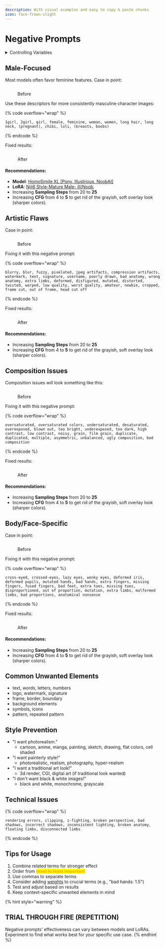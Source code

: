 ```yaml
---
description: With visual examples and easy to copy & paste chunks
icon: face-frown-slight
---
```


# Negative Prompts

<details>

<summary>Controlling Variables</summary>

* **Prompt:** 1boy, 1man, male, man
* **Model**: [NTRMix 3.5 (NTRMix-Illustrious-XL-Noob-XL)](https://civitai.com/models/926443?modelVersionId=1051221)
* **Sampling Steps**: 20
* **Sampling Method**: Euler a
* **CFG**: 4
* No negative prompt, VAE, LoRA, Face Fix, Quality Tags used

</details>

## Male-Focused

Most models often favor feminine features. Case in point:

<figure><img src=".gitbook/assets/image (1).png" alt=""><figcaption><p>Before</p></figcaption></figure>

Use these descriptors for more consistently masculine character images:

{% code overflow="wrap" %}
```
1girl, 2girl, girl, female, feminine, woman, women, long hair, long neck, (pregnant), chibi, loli, (breasts, boobs)
```
{% endcode %}

Fixed results:

<figure><img src=".gitbook/assets/image (2).png" alt=""><figcaption><p>After</p></figcaption></figure>

#### Recommendations:

* **Model**: [HomoSimile XL \[Pony, Illustrious, NoobAI\]](https://civitai.com/models/964011?modelVersionId=1319527)
* **LoRA**: [Niji6 Style-Mature Male- ill/Noob](https://civitai.com/models/1150038/niji6-style-mature-male-illnoob),&#x20;
* Increasing **Sampling Steps** from 20 to **25**
* Increasing **CFG** from 4 to **5** to get rid of the grayish, soft overlay look (sharper colors).

## Artistic Flaws

Case in point:

<figure><img src=".gitbook/assets/image (4).png" alt=""><figcaption><p>Before</p></figcaption></figure>

Fixing it with this negative prompt:

{% code overflow="wrap" %}
```
blurry, blur, fuzzy, pixelated, jpeg artifacts, compression artifacts, watermark, text, signature, username, poorly drawn, bad anatomy, wrong anatomy, extra limbs, deformed, disfigured, mutated, distorted, twisted, warped, low quality, worst quality, amateur, newbie, cropped, frame cut, out of frame, head cut off
```
{% endcode %}

Fixed results:

<figure><img src=".gitbook/assets/image (5).png" alt=""><figcaption><p>After</p></figcaption></figure>

#### Recommendations:

* Increasing **Sampling Steps** from 20 to **25**
* Increasing **CFG** from 4 to **5** to get rid of the grayish, soft overlay look (sharper colors).

## Composition Issues

Composition issues will look something like this:

<figure><img src=".gitbook/assets/image.png" alt=""><figcaption><p>Before</p></figcaption></figure>

Fixing it with this negative prompt:

{% code overflow="wrap" %}
```
oversaturated, oversaturated colors, undersaturated, desaturated, overexposed, blown out, too bright, underexposed, too dark, high contrast, low contrast, noisy, grain, film grain, duplicate, duplicated, multiple, asymmetric, unbalanced, ugly composition, bad composition
```
{% endcode %}

Fixed results:

<figure><img src=".gitbook/assets/image (6).png" alt=""><figcaption><p>After</p></figcaption></figure>

#### Recommendations:

* Increasing **Sampling Steps** from 20 to **25**
* Increasing **CFG** from 4 to **5** to get rid of the grayish, soft overlay look (sharper colors).

## Body/Face-Specific

Case in point:

<figure><img src=".gitbook/assets/image (7).png" alt=""><figcaption><p>Before</p></figcaption></figure>

Fixing it with this negative prompt:

{% code overflow="wrap" %}
```
cross-eyed, crossed-eyes, lazy eyes, wonky eyes, deformed iris, deformed pupils, mutated hands, bad hands, extra fingers, missing fingers, fused fingers, bad feet, extra toes, missing toes, disproportioned, out of proportion, mutation, extra limbs, malformed limbs, bad proportions, anatomical nonsense
```
{% endcode %}

Fixed results:

<figure><img src=".gitbook/assets/image (8).png" alt=""><figcaption><p>After</p></figcaption></figure>

#### Recommendations:

* Increasing **Sampling Steps** from 20 to **25**
* Increasing **CFG** from 4 to **5** to get rid of the grayish, soft overlay look (sharper colors).

## Common Unwanted Elements

* text, words, letters, numbers
* logo, watermark, signature
* frame, border, boundary
* background elements
* symbols, icons
* pattern, repeated pattern

## Style Prevention

* "I want photorealism."
  * cartoon, anime, manga, painting, sketch, drawing, flat colors, cell shaded
* "I want painterly style!"
  * photorealistic, realism, photography, hyper-realism
* "I want a traditional art look!"
  * 3d render, CGI, digital art (if traditional look wanted)
* "I don't want black & white images!"
  * black and white, monochrome, grayscale

## Technical Issues

{% code overflow="wrap" %}
```
rendering errors, clipping, z-fighting, broken perspective, bad shadows, incorrect shadows, inconsistent lighting, broken anatomy, floating limbs, disconnected limbs
```
{% endcode %}

## Tips for Usage

1. Combine related terms for stronger effect
2. Order from <mark style="color:orange;">**most to least important**</mark>
3. Use commas to separate terms
4. Consider adding [weights](group-1/page-1.md#weighting-syntax) to crucial terms (e.g., "bad hands: 1.5")
5. Test and adjust based on results
6. Keep context-specific unwanted elements in mind

{% hint style="warning" %}
## **TRIAL THROUGH FIRE (REPETITION)**

Negative prompts' effectiveness can vary between models and LoRAs. Experiment to find what works best for your specific use case.
{% endhint %}
